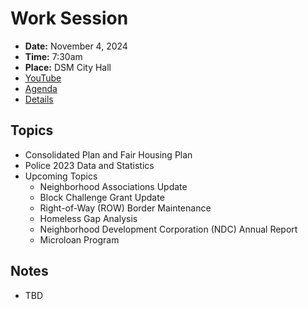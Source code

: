# Work Session

- **Date:** November 4, 2024
- **Time:** 7:30am
- **Place:** DSM City Hall
- [YouTube](https://youtube.com/live/6gETIqQIOyk)
- [Agenda](https://councildocs.dsm.city/agendas/2024/20241104CouncilWorkSession.pdf)
- [Details](https://www.dsm.city/citycouncil_detail_T60_R3001.php)

## Topics

- Consolidated Plan and Fair Housing Plan
- Police 2023 Data and Statistics
- Upcoming Topics
    - Neighborhood Associations Update
    - Block Challenge Grant Update
    - Right-of-Way (ROW) Border Maintenance
    - Homeless Gap Analysis
    - Neighborhood Development Corporation (NDC) Annual Report
    - Microloan Program 

## Notes

- TBD
